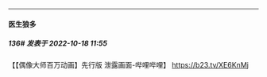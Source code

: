 

*****

####  医生狼多  
##### 136#       发表于 2022-10-18 11:55

【【偶像大师百万动画】先行版 泄露画面-哔哩哔哩】 https://b23.tv/XE6KnMj

